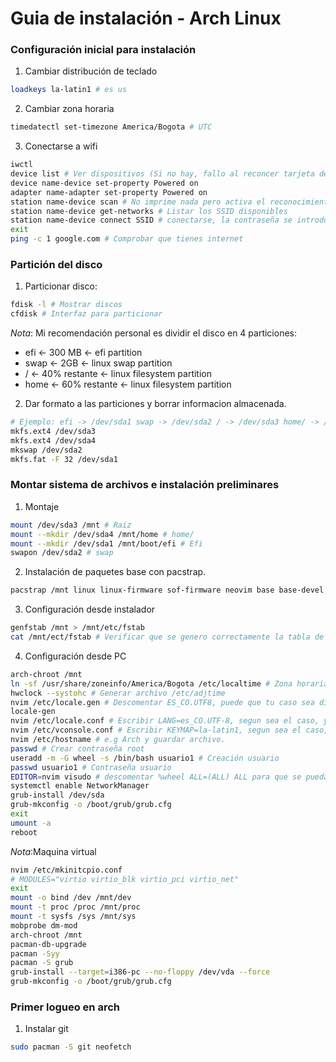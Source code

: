 # Guia de instalación - Arch Linux

### Configuración inicial para instalación
1. Cambiar distribución de teclado
```sh
loadkeys la-latin1 # es us
```
2. Cambiar zona horaria
```sh
timedatectl set-timezone America/Bogota # UTC
```
3. Conectarse a wifi
```sh
iwctl
device list # Ver dispositivos (Si no hay, fallo al reconcer tarjeta de red)
device name-device set-property Powered on
adapter name-adapter set-property Powered on
station name-device scan # No imprime nada pero activa el reconocimiento de redes
station name-device get-networks # Listar los SSID disponibles
station name-device connect SSID # conectarse, la contraseña se introduce despues.
exit
ping -c 1 google.com # Comprobar que tienes internet
```
### Partición del disco 

1. Particionar disco:
```sh
fdisk -l # Mostrar discos
cfdisk # Interfaz para particionar
```

*Nota*: Mi recomendación personal es dividir el disco en 4 particiones:
* efi <- 300 MB <- efi partition
* swap <- 2GB <- linux swap partition
* / <- 40% restante <- linux filesystem partition
* home <- 60% restante <- linux filesystem partition

2. Dar formato a las particiones y borrar informacion almacenada.
```sh
# Ejemplo: efi -> /dev/sda1 swap -> /dev/sda2 / -> /dev/sda3 home/ -> /dev/sda4
mkfs.ext4 /dev/sda3
mkfs.ext4 /dev/sda4
mkswap /dev/sda2
mkfs.fat -F 32 /dev/sda1
```

### Montar sistema de archivos e instalación preliminares

1. Montaje
```sh
mount /dev/sda3 /mnt # Raiz
mount --mkdir /dev/sda4 /mnt/home # home/
mount --mkdir /dev/sda1 /mnt/boot/efi # Efi
swapon /dev/sda2 # swap
```
2. Instalación de paquetes base con pacstrap.
```sh
pacstrap /mnt linux linux-firmware sof-firmware neovim base base-devel grub efibootmgr networkmanager
```
3. Configuración desde instalador 
```sh
genfstab /mnt > /mnt/etc/fstab
cat /mnt/ect/fstab # Verificar que se genero correctamente la tabla de particiones
```
4. Configuración desde PC
```sh
arch-chroot /mnt
ln -sf /usr/share/zoneinfo/America/Bogota /etc/localtime # Zona horaria
hwclock --systohc # Generar archivo /etc/adjtime
nvim /etc/locale.gen # Descomentar ES_CO.UTF8, puede que tu caso sea diferente 
locale-gen
nvim /etc/locale.conf # Escribir LANG=es_CO.UTF-8, segun sea el caso, y guardar archivo
nvim /etc/vconsole.conf # Escribir KEYMAP=la-latin1, segun sea el caso, y guardar archivo
nvim /etc/hostname # e.g Arch y guardar archivo.
passwd # Crear contraseña root
useradd -m -G wheel -s /bin/bash usuario1 # Creación usuario 
passwd usuario1 # Contraseña usuario
EDITOR=nvim visudo # descomentar %wheel ALL=(ALL) ALL para que se pueda usar sudo
systemctl enable NetworkManager
grub-install /dev/sda
grub-mkconfig -o /boot/grub/grub.cfg
exit
umount -a 
reboot
```

*Nota*:Maquina virtual
```sh
nvim /etc/mkinitcpio.conf
# MODULES="virtio virtio_blk virtio_pci virtio_net"
exit 
mount -o bind /dev /mnt/dev
mount -t proc /proc /mnt/proc
mount -t sysfs /sys /mnt/sys
mobprobe dm-mod
arch-chroot /mnt 
pacman-db-upgrade
pacman -Syy
pacman -S grub
grub-install --target=i386-pc --no-floppy /dev/vda --force
grub-mkconfig -o /boot/grub/grub.cfg
```
### Primer logueo en arch
1. Instalar git
```sh
sudo pacman -S git neofetch
```
